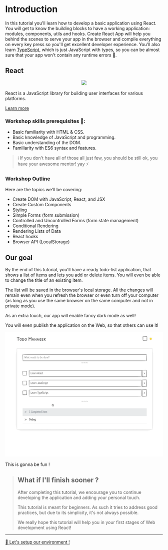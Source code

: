 # Introduction

In this tutorial you'll learn how to develop a basic application using React. You will get to know the building blocks to have a working application: modules, components, utils and hooks. Create React App will help you behind the scenes to serve your app in the browser and compile everything on every key press so you'll get excellent developer experience. You'll also learn [TypeScript](http://www.typescriptlang.org/docs/home.html), which is just JavaScript with types, so you can be almost sure that your app won't contain any runtime errors 💪.

## React

<div style="text-align:center;">
<img src="https://cdn4.iconfinder.com/data/icons/logos-3/600/React.js_logo-512.png" width="180px"/>
</div>

React is a JavaScript library for building user interfaces for various platforms.

[Learn more](https://reactjs.org/)

### Workshop skills prerequisites 👀:

- Basic familiarity with HTML & CSS.
- Basic knowledge of JavaScript and programming.
- Basic understanding of the DOM.
- Familiarity with ES6 syntax and features.

> ℹ️ If you don't have all of those all just few, you should be still ok, you have your awesome mentor! yay ⚡️

### Workshop Outline

Here are the topics we'll be covering:

- Create DOM with JavaScript, React, and JSX
- Create Custom Components
- Styling
- Simple Forms (form submission)
- Controlled and Uncontrolled Forms (form state management)
- Conditional Rendering
- Rendering Lists of Data
- React hooks
- Browser API (LocalStorage)

## Our goal

By the end of this tutorial, you'll have a ready todo-list application, that shows a list of items and lets you add or delete items. You will even be able to change the title of an existing item.

The list will be saved in the browser's local storage. All the changes will remain even when you refresh the browser or even turn off your computer (as long as you use the same browser on the same computer and not in private mode).

As an extra touch, our app will enable fancy dark mode as well!

You will even publish the application on the Web, so that others can use it!

![Todo App](./todo-app.gif)

This is gonna be fun !

> ## What if I'll finish sooner ?
>
> After completing this tutorial, we encourage you to continue developing the application and adding your personal touch.
>
> This tutorial is meant for beginners. As such it tries to address good practices, but due to its simplicity, it's not always possible.
>
> We really hope this tutorial will help you in your first stages of Web development using React!

---

[🚀 Let's setup our environment !](./1-setting-env.md)
